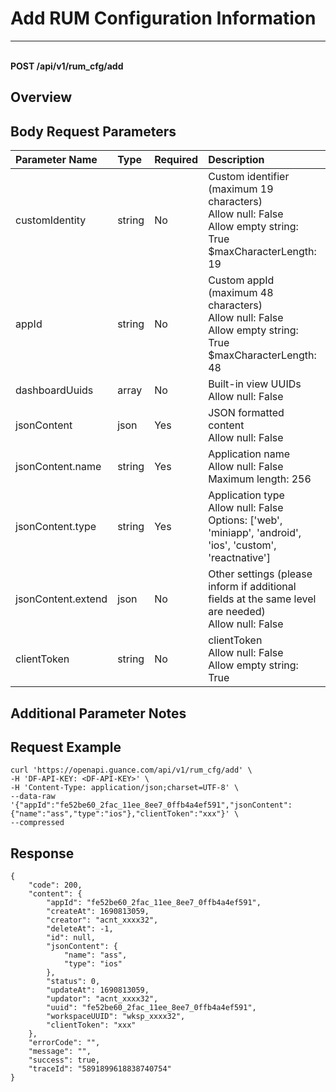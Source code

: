 # Add RUM Configuration Information

---

<br />**POST /api/v1/rum_cfg/add**

## Overview




## Body Request Parameters

| Parameter Name        | Type     | Required   | Description              |
|:-------------------|:-------|:-----|:----------------|
| customIdentity | string | No | Custom identifier (maximum 19 characters)<br>Allow null: False <br>Allow empty string: True <br>$maxCharacterLength: 19 <br> |
| appId | string | No | Custom appId (maximum 48 characters)<br>Allow null: False <br>Allow empty string: True <br>$maxCharacterLength: 48 <br> |
| dashboardUuids | array | No | Built-in view UUIDs<br>Allow null: False <br> |
| jsonContent | json | Yes | JSON formatted content<br>Allow null: False <br> |
| jsonContent.name | string | Yes | Application name<br>Allow null: False <br>Maximum length: 256 <br> |
| jsonContent.type | string | Yes | Application type<br>Allow null: False <br>Options: ['web', 'miniapp', 'android', 'ios', 'custom', 'reactnative'] <br> |
| jsonContent.extend | json | No | Other settings (please inform if additional fields at the same level are needed)<br>Allow null: False <br> |
| clientToken | string | No | clientToken<br>Allow null: False <br>Allow empty string: True <br> |

## Additional Parameter Notes





## Request Example
```shell
curl 'https://openapi.guance.com/api/v1/rum_cfg/add' \
-H 'DF-API-KEY: <DF-API-KEY>' \
-H 'Content-Type: application/json;charset=UTF-8' \
--data-raw '{"appId":"fe52be60_2fac_11ee_8ee7_0ffb4a4ef591","jsonContent":{"name":"ass","type":"ios"},"clientToken":"xxx"}' \
--compressed
```




## Response
```shell
{
    "code": 200,
    "content": {
        "appId": "fe52be60_2fac_11ee_8ee7_0ffb4a4ef591",
        "createAt": 1690813059,
        "creator": "acnt_xxxx32",
        "deleteAt": -1,
        "id": null,
        "jsonContent": {
            "name": "ass",
            "type": "ios"
        },
        "status": 0,
        "updateAt": 1690813059,
        "updator": "acnt_xxxx32",
        "uuid": "fe52be60_2fac_11ee_8ee7_0ffb4a4ef591",
        "workspaceUUID": "wksp_xxxx32",
        "clientToken": "xxx"
    },
    "errorCode": "",
    "message": "",
    "success": true,
    "traceId": "5891899618838740754"
} 
```